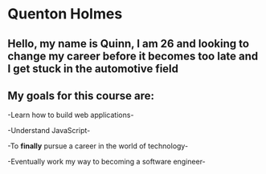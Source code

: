 # Quenton Holmes
## Hello, my name is Quinn, I am 26 and looking to change my career before it becomes too late and I get stuck in the automotive field

## My goals for this course are:
-Learn how to build web applications-

-Understand JavaScript-

-To **finally** pursue a career in the world of technology-

-Eventually work my way to becoming a software engineer-
